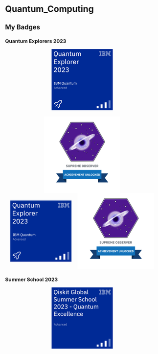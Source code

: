 # Quantum_Computing

## My Badges

### Quantum Explorers 2023
<div style="display: flex; flex-direction: column; align-items: center;">
    <img src="./_badges/quantum-explorer-2023-advanced.png" width="200" style="margin-bottom: 10px;">
    <img src="./_badges/badge_quantum_explorers_2023.png" width="250" style="margin-top: 10px;">
</div>
<div style="display: flex; justify-content: center; align-items: center;">
    <img src="./_badges/quantum-explorer-2023-advanced.png" width="200" style="margin-right: 10px;">
    <img src="./_badges/badge_quantum_explorers_2023.png" width="250" style="margin-left: 10px;">
</div>

### Summer School 2023
<div style="display: flex; flex-direction: column; align-items: center;">
    <img src="./_badges/qiskit-global-summer-school-2023-quantum-excellence.png" width="200">
</div>
